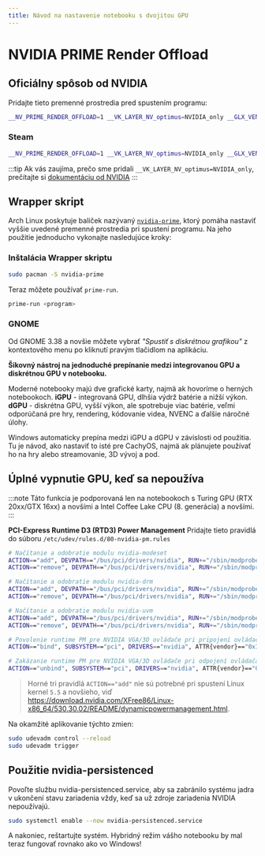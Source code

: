 ```yaml
---
title: Návod na nastavenie notebooku s dvojitou GPU
---
```


# NVIDIA PRIME Render Offload
## Oficiálny spôsob od NVIDIA
Pridajte tieto premenné prostredia pred spustením programu:
```bash
__NV_PRIME_RENDER_OFFLOAD=1 __VK_LAYER_NV_optimus=NVIDIA_only __GLX_VENDOR_LIBRARY_NAME=nvidia <program>
```
### Steam
```bash
__NV_PRIME_RENDER_OFFLOAD=1 __VK_LAYER_NV_optimus=NVIDIA_only __GLX_VENDOR_LIBRARY_NAME=nvidia %command%
```
:::tip
Ak vás zaujíma, prečo sme pridali `__VK_LAYER_NV_optimus=NVIDIA_only`, prečítajte si [dokumentáciu od NVIDIA](https://download.nvidia.com/XFree86/Linux-x86_64/435.17/README/primerenderoffload.html)
:::

## Wrapper skript
Arch Linux poskytuje balíček nazývaný [`nvidia-prime`](https://archlinux.org/packages/extra/any/nvidia-prime/), ktorý pomáha nastaviť vyššie uvedené premenné prostredia pri spustení programu. Na jeho použitie jednoducho vykonajte nasledujúce kroky:

### Inštalácia Wrapper skriptu
```bash
sudo pacman -S nvidia-prime
```

Teraz môžete používať `prime-run`.
```bash
prime-run <program>
```

### GNOME
Od GNOME 3.38 a novšie môžete vybrať *"Spustiť s diskrétnou grafikou"* z kontextového menu po kliknutí pravým tlačidlom na aplikáciu.

**Šikovný nástroj na jednoduché prepínanie medzi integrovanou GPU a diskrétnou GPU v notebooku.**

Moderné notebooky majú dve grafické karty, najmä ak hovoríme o herných notebookoch.
**iGPU** - integrovaná GPU, dlhšia výdrž batérie a nižší výkon.
**dGPU** - diskrétna GPU, vyšší výkon, ale spotrebuje viac batérie, veľmi odporúčaná pre hry, rendering, kódovanie videa, NVENC a ďalšie náročné úlohy.

Windows automaticky prepína medzi iGPU a dGPU v závislosti od použitia.
Tu je návod, ako nastaviť to isté pre CachyOS, najmä ak plánujete používať ho na hry alebo streamovanie, 3D vývoj a pod.


## Úplné vypnutie GPU, keď sa nepoužíva
:::note
Táto funkcia je podporovaná len na notebookoch s Turing GPU (RTX 20xx/GTX 16xx) a novšími a Intel Coffee Lake CPU (8. generácia) a novšími.
:::

**PCI-Express Runtime D3 (RTD3) Power Management**
Pridajte tieto pravidlá do súboru `/etc/udev/rules.d/80-nvidia-pm.rules`

```bash
# Načítanie a odobratie modulu nvidia-modeset
ACTION=="add", DEVPATH=="/bus/pci/drivers/nvidia", RUN+="/sbin/modprobe nvidia-modeset"
ACTION=="remove", DEVPATH=="/bus/pci/drivers/nvidia", RUN+="/sbin/modprobe -r nvidia-modeset"

# Načítanie a odobratie modulu nvidia-drm
ACTION=="add", DEVPATH=="/bus/pci/drivers/nvidia", RUN+="/sbin/modprobe nvidia-drm"
ACTION=="remove", DEVPATH=="/bus/pci/drivers/nvidia", RUN+="/sbin/modprobe -r nvidia-drm"

# Načítanie a odobratie modulu nvidia-uvm
ACTION=="add", DEVPATH=="/bus/pci/drivers/nvidia", RUN+="/sbin/modprobe nvidia-uvm"
ACTION=="remove", DEVPATH=="/bus/pci/drivers/nvidia", RUN+="/sbin/modprobe -r nvidia-uvm"

# Povolenie runtime PM pre NVIDIA VGA/3D ovládače pri pripojení ovládača
ACTION=="bind", SUBSYSTEM=="pci", DRIVERS=="nvidia", ATTR{vendor}=="0x10de", ATTR{class}=="0x03[0-9]*", TEST=="power/control", ATTR{power/control}="auto"

# Zakázanie runtime PM pre NVIDIA VGA/3D ovládače pri odpojení ovládača
ACTION=="unbind", SUBSYSTEM=="pci", DRIVERS=="nvidia", ATTR{vendor}=="0x10de", ATTR{class}=="0x03[0-9]*", TEST=="power/control", ATTR{power/control}="on"
```
> Horné tri pravidlá `ACTION=="add"` nie sú potrebné pri spustení Linux kernel `5.5` a novšieho, viď https://download.nvidia.com/XFree86/Linux-x86_64/530.30.02/README/dynamicpowermanagement.html.

Na okamžité aplikovanie týchto zmien:
```sh
sudo udevadm control --reload
sudo udevadm trigger
```

## Použitie nvidia-persistenced
Povoľte službu nvidia-persistenced.service, aby sa zabránilo systému jadra v ukončení stavu zariadenia vždy, keď sa už zdroje zariadenia NVIDIA nepoužívajú.
```sh
sudo systemctl enable --now nvidia-persistenced.service
```
A nakoniec, reštartujte systém.
Hybridný režim vášho notebooku by mal teraz fungovať rovnako ako vo Windows!